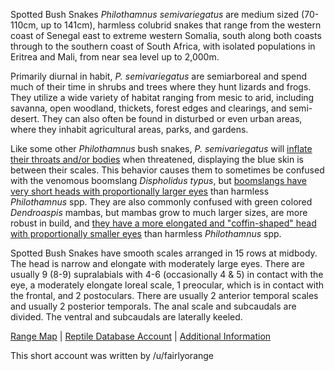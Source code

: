 Spotted Bush Snakes *Philothamnus semivariegatus* are medium sized (70-110cm, up to 141cm), harmless colubrid snakes that range from the western coast of Senegal east to extreme western Somalia, south along both coasts through to the southern coast of South Africa, with isolated populations in Eritrea and Mali, from near sea level up to 2,000m.
  
Primarily diurnal in habit, *P. semivariegatus* are semiarboreal and spend much of their time in shrubs and trees where they hunt lizards and frogs.  They utilize a wide variety of habitat ranging from mesic to arid, including savanna, open woodland, thickets, forest edges and clearings, and semi-desert.  They can also often be found in disturbed or even urban areas, where they inhabit agricultural areas, parks, and gardens. 

Like some other *Philothamnus* bush snakes, *P. semivariegatus* will [inflate their throats and/or bodies](https://www.inaturalist.org/photos/49160585?size=large) when threatened, displaying the blue skin is between their scales.  This behavior causes them to sometimes be confused with the venomous boomslang *Dispholidus typus*, but [boomslangs have very short heads with proportionally larger eyes](https://www.africansnakebiteinstitute.com/articles/snake-comparison-spotted-bush-snake-vs-boomslang/) than harmless *Philothamnus* spp.  They are also commonly confused with green colored *Dendroaspis* mambas, but mambas grow to much larger sizes, are more robust in build, and [they have a more elongated and "coffin-shaped" head with proportionally smaller eyes](https://www.africansnakebiteinstitute.com/articles/snake-comparison-eastern-natal-green-snake-vs-green-mamba/) than harmless *Philothamnus* spp.

Spotted Bush Snakes have smooth scales arranged in 15 rows at midbody.  The head is narrow and elongate with moderately large eyes.  There are usually 9 (8-9) supralabials with 4-6 (occasionally 4 & 5) in contact with the eye, a moderately elongate loreal scale, 1 preocular, which is in contact with the frontal, and 2 postoculars.  There are usually 2 anterior temporal scales and usually 2 posterior temporals.  The anal scale and subcaudals are divided.  The ventral and subcaudals are laterally keeled.

[Range Map](https://www.iucnredlist.org/species/199576/2604190)  |  [Reptile Database Account](https://reptile-database.reptarium.cz/species?genus=Philothamnus&species=semivariegatus)  |  [Additional Information](https://www.africansnakebiteinstitute.com/snake/spotted-bush-snake/)

This short account was written by /u/fairlyorange